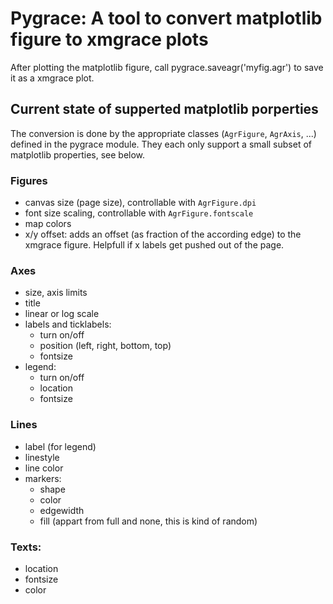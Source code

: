 # Pygrace: A tool to convert matplotlib figure to xmgrace plots

After plotting the matplotlib figure, call
	pygrace.saveagr('myfig.agr')
to save it as a xmgrace plot.

## Current state of supperted matplotlib porperties

The conversion is done by the appropriate classes (`AgrFigure`, `AgrAxis`, ...) defined in the pygrace module.
They each only support a small subset of matplotlib properties, see below.

### Figures

- canvas size (page size), controllable with `AgrFigure.dpi`
- font size scaling, controllable with `AgrFigure.fontscale`
- map colors
- x/y offset: adds an offset (as fraction of the according edge) to the xmgrace figure. Helpfull if x labels get pushed out of the page.

### Axes

- size, axis limits
- title
- linear or log scale
- labels and ticklabels:
  - turn on/off
  - position (left, right, bottom, top)
  - fontsize
- legend:
  - turn on/off
  - location
  - fontsize

### Lines

- label (for legend)
- linestyle
- line color
- markers:
  - shape
  - color
  - edgewidth
  - fill (appart from full and none, this is kind of random)

### Texts:

- location
- fontsize
- color
  